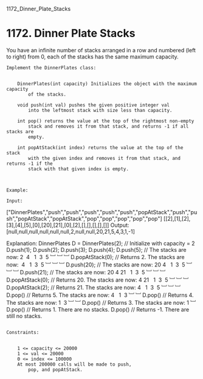 1172_Dinner_Plate_Stacks
# 1172. Dinner Plate Stacks

You have an infinite number of stacks arranged in a row and numbered (left to right) from 0,
        each of the stacks has the same maximum capacity.

    Implement the DinnerPlates class:

    
        DinnerPlates(int capacity) Initializes the object with the maximum capacity
            of the stacks.
        
        void push(int val) pushes the given positive integer val
            into the leftmost stack with size less than capacity.
        
        int pop() returns the value at the top of the rightmost non-empty
            stack and removes it from that stack, and returns -1 if all stacks are
            empty.
        
        int popAtStack(int index) returns the value at the top of the stack
            with the given index and removes it from that stack, and returns -1 if the
            stack with that given index is empty.
        
    

    Example:

    Input: 
["DinnerPlates","push","push","push","push","push","popAtStack","push","push","popAtStack","popAtStack","pop","pop","pop","pop","pop"]
[[2],[1],[2],[3],[4],[5],[0],[20],[21],[0],[2],[],[],[],[],[]]
Output: 
[null,null,null,null,null,null,2,null,null,20,21,5,4,3,1,-1]

Explanation: 
DinnerPlates D = DinnerPlates(2);  // Initialize with capacity = 2
D.push(1);
D.push(2);
D.push(3);
D.push(4);
D.push(5);         // The stacks are now:  2  4
                                           1  3  5
                                           ﹈ ﹈ ﹈
D.popAtStack(0);   // Returns 2.  The stacks are now:     4
                                                       1  3  5
                                                       ﹈ ﹈ ﹈
D.push(20);        // The stacks are now: 20  4
                                           1  3  5
                                           ﹈ ﹈ ﹈
D.push(21);        // The stacks are now: 20  4 21
                                           1  3  5
                                           ﹈ ﹈ ﹈
D.popAtStack(0);   // Returns 20.  The stacks are now:     4 21
                                                        1  3  5
                                                        ﹈ ﹈ ﹈
D.popAtStack(2);   // Returns 21.  The stacks are now:     4
                                                        1  3  5
                                                        ﹈ ﹈ ﹈
D.pop()            // Returns 5.  The stacks are now:      4
                                                        1  3
                                                        ﹈ ﹈
D.pop()            // Returns 4.  The stacks are now:   1  3
                                                        ﹈ ﹈
D.pop()            // Returns 3.  The stacks are now:   1
                                                        ﹈
D.pop()            // Returns 1.  There are no stacks.
D.pop()            // Returns -1.  There are still no stacks.

     
    Constraints:

    
        1 <= capacity <= 20000
        1 <= val <= 20000
        0 <= index <= 100000
        At most 200000 calls will be made to push,
            pop, and popAtStack.